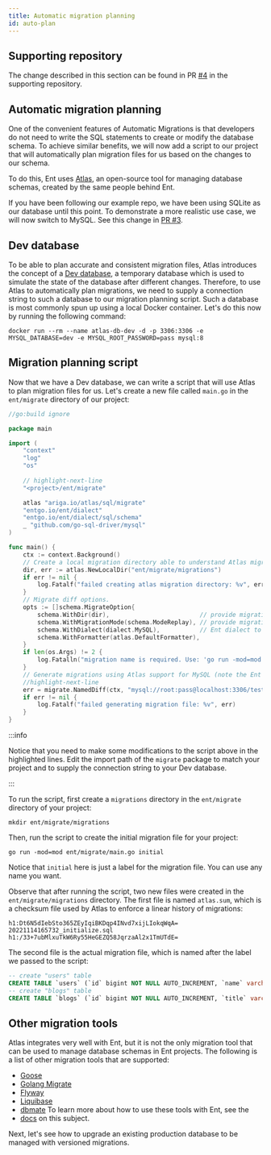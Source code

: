 ```yaml
---
title: Automatic migration planning
id: auto-plan
---
```

## Supporting repository

The change described in this section can be found in PR [#4](https://github.com/rotemtam/ent-versioned-migrations-demo/pull/4/files)
in the supporting repository.

## Automatic migration planning

One of the convenient features of Automatic Migrations is that developers do not
need to write the SQL statements to create or modify the database schema. To 
achieve similar benefits, we will now add a script to our project that will 
automatically plan migration files for us based on the changes to our schema. 

To do this, Ent uses [Atlas](https://atlasgo.io), an open-source tool for managing database
schemas, created by the same people behind Ent. 

If you have been following our example repo, we have been using SQLite as our database
until this point. To demonstrate a more realistic use case, we will now switch to MySQL.
See this change in [PR #3](https://github.com/rotemtam/ent-versioned-migrations-demo/pull/3/files).

## Dev database

To be able to plan accurate and consistent migration files, Atlas introduces the
concept of a [Dev database](https://atlasgo.io/concepts/dev-database), a temporary
database which is used to simulate the state of the database after different changes.
Therefore, to use Atlas to automatically plan migrations, we need to supply a connection
string to such a database to our migration planning script. Such a database is most commonly 
spun up using a local Docker container. Let's do this now by running the following command:

```shell
docker run --rm --name atlas-db-dev -d -p 3306:3306 -e MYSQL_DATABASE=dev -e MYSQL_ROOT_PASSWORD=pass mysql:8
```

## Migration planning script

Now that we have a Dev database, we can write a script that will use Atlas to plan
migration files for us. Let's create a new file called `main.go` in the `ent/migrate` directory
of our project:

```go title=ent/migrate/main.go
//go:build ignore

package main

import (
    "context"
    "log"
    "os"
    
    // highlight-next-line
    "<project>/ent/migrate"

    atlas "ariga.io/atlas/sql/migrate"
    "entgo.io/ent/dialect"
    "entgo.io/ent/dialect/sql/schema"
    _ "github.com/go-sql-driver/mysql"
)

func main() {
    ctx := context.Background()
    // Create a local migration directory able to understand Atlas migration file format for replay.
    dir, err := atlas.NewLocalDir("ent/migrate/migrations")
    if err != nil {
        log.Fatalf("failed creating atlas migration directory: %v", err)
    }
    // Migrate diff options.
    opts := []schema.MigrateOption{
        schema.WithDir(dir),                         // provide migration directory
        schema.WithMigrationMode(schema.ModeReplay), // provide migration mode
        schema.WithDialect(dialect.MySQL),           // Ent dialect to use
        schema.WithFormatter(atlas.DefaultFormatter),
    }
    if len(os.Args) != 2 {
        log.Fatalln("migration name is required. Use: 'go run -mod=mod ent/migrate/main.go <name>'")
    }
    // Generate migrations using Atlas support for MySQL (note the Ent dialect option passed above).
    //highlight-next-line
    err = migrate.NamedDiff(ctx, "mysql://root:pass@localhost:3306/test", os.Args[1], opts...)
    if err != nil {
        log.Fatalf("failed generating migration file: %v", err)
    }
}
```

:::info

Notice that you need to make some modifications to the script above in the highlighted lines.
Edit the import path of the `migrate` package to match your project and to supply the connection 
string to your Dev database.

:::

To run the script, first create a `migrations` directory in the `ent/migrate` directory of your
project:

```text
mkdir ent/migrate/migrations
```

Then, run the script to create the initial migration file for your project:

```shell
go run -mod=mod ent/migrate/main.go initial
```
Notice that `initial` here is just a label for the migration file. You can use any name you want.

Observe that after running the script, two new files were created in the `ent/migrate/migrations`
directory. The first file is named `atlas.sum`, which is a checksum file used by Atlas to enforce
a linear history of migrations:

```text title=ent/migrate/migrations/atlas.sum
h1:Dt6N5dIebSto365ZEyIqiBKDqp4INvd7xijLIokqWqA=
20221114165732_initialize.sql h1:/33+7ubMlxuTkW6Ry55HeGEZQ58JqrzaAl2x1TmUTdE=
```

The second file is the actual migration file, which is named after the label we passed to the
script:

```sql title=ent/migrate/migrations/20221114165732_initial.sql
-- create "users" table
CREATE TABLE `users` (`id` bigint NOT NULL AUTO_INCREMENT, `name` varchar(255) NOT NULL, `email` varchar(255) NOT NULL, PRIMARY KEY (`id`), UNIQUE INDEX `email` (`email`)) CHARSET utf8mb4 COLLATE utf8mb4_bin;
-- create "blogs" table
CREATE TABLE `blogs` (`id` bigint NOT NULL AUTO_INCREMENT, `title` varchar(255) NOT NULL, `body` longtext NOT NULL, `created_at` timestamp NOT NULL, `user_blog_posts` bigint NULL, PRIMARY KEY (`id`), CONSTRAINT `blogs_users_blog_posts` FOREIGN KEY (`user_blog_posts`) REFERENCES `users` (`id`) ON DELETE SET NULL) CHARSET utf8mb4 COLLATE utf8mb4_bin;
```

## Other migration tools

Atlas integrates very well with Ent, but it is not the only migration tool that can be used
to manage database schemas in Ent projects. The following is a list of other migration tools
that are supported:
* [Goose](https://github.com/pressly/goose)
* [Golang Migrate](https://github.com/golang-migrate/migrate)
* [Flyway](https://flywaydb.org)
* [Liquibase](https://www.liquibase.org)
* [dbmate](https://github.com/amacneil/dbmate)
To learn more about how to use these tools with Ent, see the
* [docs](https://entgo.io/docs/versioned-migrations#create-a-migration-files-generator) on this subject.

Next, let's see how to upgrade an existing production database to be managed with versioned migrations. 